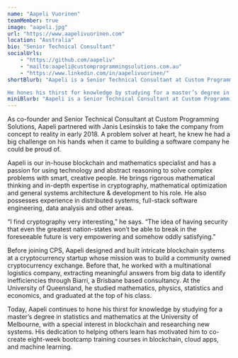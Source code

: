 ```yaml
---
name: "Aapeli Vuorinen"
teamMember: true
image: "aapeli.jpg"
url: "https://www.aapelivuorinen.com"
location: "Australia"
bio: "Senior Technical Consultant"
socialUrls:
    - "https://github.com/aapeliv"
    - "mailto:aapeli@customprogrammingsolutions.com.au"
    - "https://www.linkedin.com/in/aapelivuorinen/"
shortBlurb: "Aapeli is a Senior Technical Consultant at Custom Programming Solutions. As our in-house blockchain and mathematics specialist, he has a passion for using technology and abstract reasoning to solve complex problems with smart, creative people. He brings rigorous mathematical thinking and in-depth expertise in cryptography, mathematical optimization and general systems architecture & development to his role.

He hones his thirst for knowledge by studying for a master’s degree in statistics and mathematics at the University of Melbourne, with a special interest in blockchain and researching new systems."
miniBlurb: "Aapeli is a Senior Technical Consultant at Custom Programming Solutions. As the company’s in-house blockchain and mathematics specialist, he has a passion for using technology and abstract reasoning to solve complex problems with smart, creative people."
---
```


As co-founder and Senior Technical Consultant at Custom Programming Solutions, Aapeli partnered with Janis Lesinskis to take the company from concept to reality in early 2018. A problem solver at heart, he knew he had a big challenge on his hands when it came to building a software company he could be proud of.

Aapeli is our in-house blockchain and mathematics specialist and has a passion for using technology and abstract reasoning to solve complex problems with smart, creative people. He brings rigorous mathematical thinking and in-depth expertise in cryptography, mathematical optimization and general systems architecture & development to his role. He also possesses experience in distributed systems, full-stack software engineering, data analysis and other areas.

“I find cryptography very interesting,” he says. “The idea of having security that even the greatest nation-states won’t be able to break in the foreseeable future is very empowering and somehow oddly satisfying.”

Before joining CPS, Aapeli designed and built intricate blockchain systems at a cryptocurrency startup whose mission was to build a community owned cryptocurrency exchange. Before that, he worked with a multinational logistics company, extracting meaningful answers from big data to identify inefficiencies through Biarri, a Brisbane based consultancy. At the University of Queensland, he studied mathematics, physics, statistics and economics, and graduated at the top of his class.

Today, Aapeli continues to hone his thirst for knowledge by studying for a master’s degree in statistics and mathematics at the University of Melbourne, with a special interest in blockchain and researching new systems. His dedication to helping others learn has motivated him to co-create eight-week bootcamp training courses in blockchain, cloud apps, and machine learning.